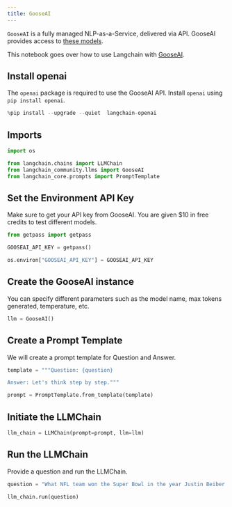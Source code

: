 ```yaml
---
title: GooseAI
---
```


`GooseAI` is a fully managed NLP-as-a-Service, delivered via API. GooseAI provides access to [these models](https://goose.ai/docs/models).

This notebook goes over how to use Langchain with [GooseAI](https://goose.ai/).

## Install openai

The `openai` package is required to use the GooseAI API. Install `openai` using `pip install openai`.

```python
%pip install --upgrade --quiet  langchain-openai
```

## Imports

```python
import os

from langchain.chains import LLMChain
from langchain_community.llms import GooseAI
from langchain_core.prompts import PromptTemplate
```

## Set the Environment API Key

Make sure to get your API key from GooseAI. You are given $10 in free credits to test different models.

```python
from getpass import getpass

GOOSEAI_API_KEY = getpass()
```

```python
os.environ["GOOSEAI_API_KEY"] = GOOSEAI_API_KEY
```

## Create the GooseAI instance

You can specify different parameters such as the model name, max tokens generated, temperature, etc.

```python
llm = GooseAI()
```

## Create a Prompt Template

We will create a prompt template for Question and Answer.

```python
template = """Question: {question}

Answer: Let's think step by step."""

prompt = PromptTemplate.from_template(template)
```

## Initiate the LLMChain

```python
llm_chain = LLMChain(prompt=prompt, llm=llm)
```

## Run the LLMChain

Provide a question and run the LLMChain.

```python
question = "What NFL team won the Super Bowl in the year Justin Beiber was born?"

llm_chain.run(question)
```
